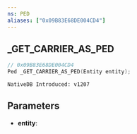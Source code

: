 ```yaml
---
ns: PED
aliases: ["0x09B83E68DE004CD4"]
---
```

## _GET_CARRIER_AS_PED

```c
// 0x09B83E68DE004CD4
Ped _GET_CARRIER_AS_PED(Entity entity);
```

```
NativeDB Introduced: v1207
```

## Parameters
* **entity**:
